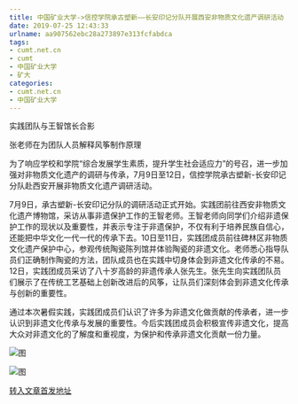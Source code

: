 ```yaml
---
title: 中国矿业大学->信控学院承古塑新——长安印记分队开展西安非物质文化遗产调研活动 | cumt.net.cn
date: 2019-07-25 12:43:33
urlname: aa907562ebc28a273897e313fcfabdca
tags: 
- cumt.net.cn
- cumt
- 中国矿业大学
- 矿大
categories:
- cumt.net.cn
- 中国矿业大学
---
```



实践团队与王智馆长合影

张老师在为团队人员解释风筝制作原理

为了响应学校和学院“综合发展学生素质，提升学生社会适应力”的号召，进一步加强对非物质文化遗产的调研与传承，7月9日至12日，信控学院承古塑新-长安印记分队赴西安开展非物质文化遗产调研活动。

7月9日，承古塑新-长安印记分队的调研活动正式开始。实践团前往西安非物质文化遗产博物馆，采访从事非遗保护工作的王智老师。王智老师向同学们介绍非遗保护工作的现状以及重要性，并表示专注于非遗保护，不仅有利于培养民族自信心，还能把中华文化一代一代的传承下去。10日至11日，实践团成员前往碑林区非物质文化遗产保护中心，参观传统陶瓷陈列馆并体验陶瓷的非遗文化。老师悉心指导队员们正确制作陶瓷的方法，团队成员也在实践中切身体会到非遗文化传承的不易。12日，实践团成员采访了八十岁高龄的非遗传承人张先生。张先生向实践团队员们展示了在传统工艺基础上创新改进后的风筝，让队员们深刻体会到非遗文化传承与创新的重要性。

通过本次暑假实践，实践团成员们认识了许多为非遗文化做贡献的传承者，进一步认识到非遗文化传承与发展的重要性。今后实践团成员会积极宣传非遗文化，提高大众对非遗文化的了解度和重视度，为保护和传承非遗文化贡献一份力量。



![图](http://xwzx.cumt.edu.cn/_upload/article/images/d7/27/df08807b487ca028c72ae8f03862/c7525bfe-57d0-49fc-944d-0e28f962f8e9.jpg)

![图](http://xwzx.cumt.edu.cn/_upload/article/images/d7/27/df08807b487ca028c72ae8f03862/fd8ee597-822e-4995-863b-80037899d2d3.jpg)

[转入文章首发地址](http://xwzx.cumt.edu.cn/25/d0/c523a533968/page.htm)